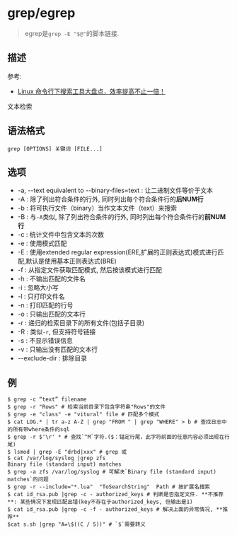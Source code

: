# grep/egrep
> egrep是`grep -E "$@"`的脚本链接.

## 描述
参考:
- [Linux 命令行下搜索工具大盘点，效率提高不止一倍！](https://www.tuicool.com/articles/bMnmymY)

文本检索

## 语法格式

```
grep [OPTIONS] 关键词 [FILE...]
```

## 选项

- -a, --text equivalent to --binary-files=text : 让二进制文件等价于文本
- -A : 除了列出符合条件的行外, 同时列出每个符合条件行的**后NUM行**
- -b : 将可执行文件（binary）当作文本文件（text）来搜索
- -B : 与`-A`类似, 除了列出符合条件的行外, 同时列出每个符合条件行的**前NUM行**
- -c : 统计文件中包含文本的次数
- -e : 使用模式匹配
- -E : 使用extended regular expression(ERE,扩展的正则表达式)模式进行匹配,默认是使用基本正则表达式(BRE)
- -f : 从指定文件获取匹配模式, 然后按该模式进行匹配
- -h : 不输出匹配的文件名
- -i : 忽略大小写
- -l : 只打印文件名
- -n : 打印匹配的行号
- -o : 只输出匹配的文本行
- -r : 递归的检索目录下的所有文件(包括子目录)
- -R : 类似`-r`, 但支持符号链接
- -s : 不显示错误信息
- -v : 只输出没有匹配的文本行
- --exclude-dir : 排除目录

## 例
```
$ grep -c “text” filename
$ grep -r "Rows" # 检索当前目录下包含字符串"Rows"的文件
$ grep -e "class" -e "vitural" file # 匹配多个模式
$ cat LOG.* | tr a-z A-Z | grep "FROM " | grep "WHERE" > b # 查找日志中的所有带where条件的sql
$ grep -r $'\r' * # 查找`^M`字符.($：锚定行尾，此字符前面的任意内容必须出现在行尾)
$ lsmod | grep -E "drbd|xxx" # grep 或
$ cat /var/log/syslog |grep zfs
Binary file (standard input) matches
$ grep -a zfs /var/log/syslog # 可解决`Binary file (standard input) matches`的问题
$ grep -r --include="*.lua"  "ToSearchString"  Path # 按扩展名搜索
$ cat id_rsa.pub |grep -c - authorized_keys # 判断是否指定文件. **不推荐**: 某些情况下发现匹配出错(key不存在于authorized_keys, 但输出是1)
$ cat id_rsa.pub |grep -c -f - authorized_keys # 解决上面的异常情况, **推荐**
$cat s.sh |grep "A=\$((C / 5))" # `$`需要转义
```
